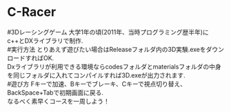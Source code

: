 # C-Racer

#3Dレーシングゲーム
大学1年の頃(2011年、当時プログラミング歴半年)にc++とDXライブラリで制作.  
#実行方法
とりあえず遊びたい場合はReleaseフォルダ内の3D実験.exeをダウンロードすればOK.  
Dxライブラリが利用できる環境ならcodesフォルダとmaterialsフォルダの中身を同じフォルダに入れてコンパイルすれば3D.exeが出力されます.  
#遊び方
Fキーで加速、Bキーでブレーキ、Cキーで視点切り替え、BackSpace+Tabで初期画面に戻る.  
なるべく素早くコースを一周しよう！  

